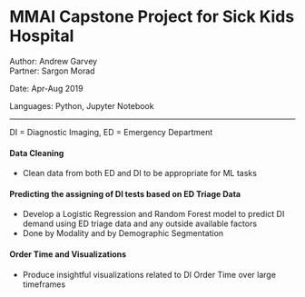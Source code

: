# MMAI Capstone Project for Sick Kids Hospital 

Author: Andrew Garvey     
Partner: Sargon Morad

Date: Apr-Aug 2019 

Languages: Python, Jupyter Notebook

---

DI = Diagnostic Imaging, 
ED = Emergency Department

#### Data Cleaning
-   Clean data from both ED and DI to be appropriate for ML tasks

#### Predicting the assigning of DI tests based on ED Triage Data  
-   Develop a Logistic Regression and Random Forest model to predict DI demand using ED triage data and any outside available factors
-   Done by Modality and by Demographic Segmentation

#### Order Time and Visualizations
-   Produce insightful visualizations related to DI Order Time over large timeframes
